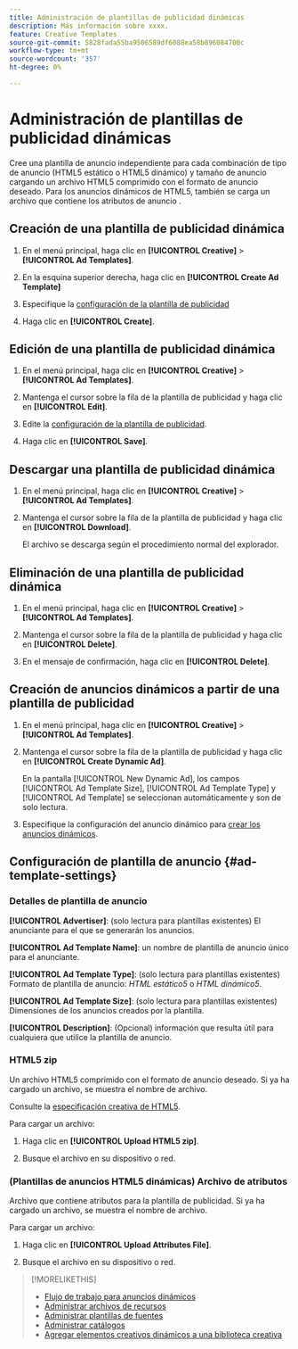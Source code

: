 ```yaml
---
title: Administración de plantillas de publicidad dinámicas
description: Más información sobre xxxx.
feature: Creative Templates
source-git-commit: 5828fada55ba9506589df6088ea58b896084700c
workflow-type: tm+mt
source-wordcount: '357'
ht-degree: 0%

---
```


# Administración de plantillas de publicidad dinámicas

Cree una plantilla de anuncio independiente para cada combinación de tipo de anuncio (HTML5 estático o HTML5 dinámico) y tamaño de anuncio cargando un archivo HTML5 comprimido con el formato de anuncio deseado. Para los anuncios dinámicos de HTML5, también se carga un archivo que contiene los atributos de anuncio <!-- more clarification? -->.

<!-- add this where/how?: You can use the same feed template for multiple ad templates. -->

<!-- EXPLAIN MORE:  Is this like repropagating a feed file through a template, or can you just change some things? Is generating an ad template a one-time thing, using the existing feed file, but you might later update the file and re-propagation doesn't happen automatically? Clarify the use cases for each.-->

## Creación de una plantilla de publicidad dinámica

1. En el menú principal, haga clic en **[!UICONTROL Creative]** > **[!UICONTROL Ad Templates]**.

1. En la esquina superior derecha, haga clic en **[!UICONTROL Create Ad Template]**

1. Especifique la [configuración de la plantilla de publicidad](#ad-template-settings)

1. Haga clic en **[!UICONTROL Create]**.

## Edición de una plantilla de publicidad dinámica

1. En el menú principal, haga clic en **[!UICONTROL Creative]** > **[!UICONTROL Ad Templates]**.

1. Mantenga el cursor sobre la fila de la plantilla de publicidad y haga clic en **[!UICONTROL Edit]**.

1. Edite la [configuración de la plantilla de publicidad](#ad-template-settings).

1. Haga clic en **[!UICONTROL Save]**.

## Descargar una plantilla de publicidad dinámica

<!-- Explain more about what this contains and the format:  Downloaded ad templates are compressed (zipped) files that include XXX as TDF files and the uploaded HTML5 (and attributes?) data. You can open the TDF file in a text editor. -->

1. En el menú principal, haga clic en **[!UICONTROL Creative]** > **[!UICONTROL Ad Templates]**.

1. Mantenga el cursor sobre la fila de la plantilla de publicidad y haga clic en **[!UICONTROL Download]**.

   El archivo se descarga según el procedimiento normal del explorador.

## Eliminación de una plantilla de publicidad dinámica

1. En el menú principal, haga clic en **[!UICONTROL Creative]** > **[!UICONTROL Ad Templates]**.

1. Mantenga el cursor sobre la fila de la plantilla de publicidad y haga clic en **[!UICONTROL Delete]**.

1. En el mensaje de confirmación, haga clic en **[!UICONTROL Delete]**.<!-- Confirm -->

## Creación de anuncios dinámicos a partir de una plantilla de publicidad

1. En el menú principal, haga clic en **[!UICONTROL Creative]** > **[!UICONTROL Ad Templates]**.

1. Mantenga el cursor sobre la fila de la plantilla de publicidad y haga clic en **[!UICONTROL Create Dynamic Ad]**.

   En la pantalla [!UICONTROL New Dynamic Ad], los campos [!UICONTROL Ad Template Size], [!UICONTROL Ad Template Type] y [!UICONTROL Ad Template] se seleccionan automáticamente y son de solo lectura.

1. Especifique la configuración del anuncio dinámico para [crear los anuncios dinámicos](/help/creative/creative-libraries/creative-add-dynamic.md).

## Configuración de plantilla de anuncio {#ad-template-settings}

### Detalles de plantilla de anuncio

**[!UICONTROL Advertiser]**: (solo lectura para plantillas existentes) El anunciante para el que se generarán los anuncios.

**[!UICONTROL Ad Template Name]**: un nombre de plantilla de anuncio único para el anunciante.

**[!UICONTROL Ad Template Type]**: (solo lectura para plantillas existentes) Formato de plantilla de anuncio: *HTML estático5* o *HTML dinámico5*.

**[!UICONTROL Ad Template Size]**: (solo lectura para plantillas existentes) Dimensiones de los anuncios creados por la plantilla.

**[!UICONTROL Description]**: (Opcional) información que resulta útil para cualquiera que utilice la plantilla de anuncio.

<!-- I don't see this on 9/24:

### (Static HTML5 ad templates) Click Tags

**\[Click Tag Parameter\]**: The click tag parameters to allow click-tracking redirects from ads created using the ad template. To add a parameter, click **[!UICONTROL + Add More]** and enter an additional parameter. You can include up to five parameters.

-->

### HTML5 zip

Un archivo HTML5 comprimido con el formato de anuncio deseado. Si ya ha cargado un archivo, se muestra el nombre de archivo.

Consulte la [especificación creativa de HTML5](/help/creative/creative-libraries/html5-creative-specification.md).

Para cargar un archivo:

1. Haga clic en **[!UICONTROL Upload HTML5 zip]**.

1. Busque el archivo en su dispositivo o red.

### (Plantillas de anuncios HTML5 dinámicas) Archivo de atributos

<!-- EXPLAIN -->Archivo que contiene atributos para la plantilla de publicidad. Si ya ha cargado un archivo, se muestra el nombre de archivo.

<!-- Add specs for this file type -->

Para cargar un archivo:

1. Haga clic en **[!UICONTROL Upload Attributes File]**.

1. Busque el archivo en su dispositivo o red.

>[!MORELIKETHIS]
>
>* [Flujo de trabajo para anuncios dinámicos](/help/creative/introduction/workflow-dynamic-ads.md)
>* [Administrar archivos de recursos](/help/creative/feeds/asset-manage.md)
>* [Administrar plantillas de fuentes](/help/creative/feeds/feed-template-manage.md)
>* [Administrar catálogos](/help/creative/feeds/catalog-manage.md)
>* [Agregar elementos creativos dinámicos a una biblioteca creativa](/help/creative/creative-libraries/creative-add-dynamic.md)

